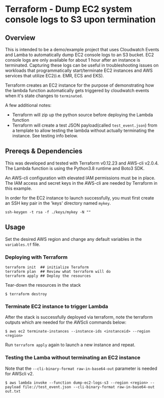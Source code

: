 # Terraform - Dump EC2 system console logs to S3 upon termination

## Overview

This is intended to be a demo/example project that uses Cloudwatch Events and Lamba to automatically dump EC2 console logs to an S3 bucket. EC2 console logs are only available for about 1 hour after an instance is terminated. Capturing these logs can be useful in troubleshooting issues on workloads that programmatically start/terminate EC2 instances and AWS services that utilize EC2(i.e. EMR, ECS and EKS).

Terraform creates an EC2 instance for the purpose of demonstrating how the lambda function automatically gets triggered by cloudwatch events when it's state changes to `terminated`.

A few additional notes:
- Terraform will zip up the python source before deploying the Lambda function
- Terraform will create a test JSON payload(called `test_event.json`) from a template to allow testing the lambda without actually terminating the instance. See testing info below.


## Prereqs & Dependencies

This was developed and tested with Terraform v0.12.23 and AWS-cli v2.0.4. The Lambda function is using the Python3.8 runtime and Boto3 SDK.

An AWS-cli configuration with elevated IAM permissions must be in place. The IAM access and secret keys in the AWS-cli are needed by Terraform in this example.

In order for the EC2 instance to launch successfully, you must first create an SSH key pair in the 'keys' directory named `mykey`.

```
ssh-keygen -t rsa -f ./keys/mykey -N ""
```


## Usage

Set the desired AWS region and change any default variables in the `variables.tf` file.

### Deploying with Terraform
```
terraform init  ## initialize Teraform
terraform plan  ## Review what terraform will do
terraform apply ## Deploy the resources
```
Tear-down the resources in the stack
```
$ terraform destroy
```
### Terminate EC2 instance to trigger Lambda

After the stack is successfully deployed via terraform, note the terraform outputs which are needed for the AWScli commands below:
```
$ aws ec2 terminate-instances --instance-ids <instanceid> --region <region>
```
Run `terraform apply` again to launch a new instance and repeat.

### Testing the Lamba without terminating an EC2 instance
Note that the `--cli-binary-format raw-in-base64-out` parameter is needed for AWScli v2.
```
$ aws lambda invoke --function dump-ec2-logs-s3 --region <region> --payload file://test_event.json --cli-binary-format raw-in-base64-out out.txt
```
